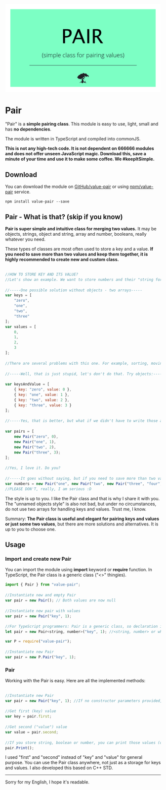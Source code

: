 
![Pair class - banner](https://raw.githubusercontent.com/drozdik-m/value-pair/master/images/pair-heading-image.png "Pair - simple class for pairing values")

# Pair

"Pair" is a **simple pairing class**. This module is easy to use, light, small and has **no dependencies**.

The module is written in TypeScript and compiled into commonJS. 

**This is not any high-tech code. It is not dependent on 666666 modules and does not offer unseen JavaScript magic. Download this, save a minute of your time and use it to make some coffee. We #keepItSimple.**

## Download

You can download the module on [GitHub/value-pair](https://github.com/drozdik-m/value-pair) or using [npm/value-pair](https://www.npmjs.com/package/value-pair) service.

```
npm install value-pair --save
```

## Pair - What is that? (skip if you know)

**Pair is super simple and intuitive class for merging two values.** It may be objects, strings, object and string, array and number, booleans, really whatever you need. 

These types of classes are most often used to store a key and a value. **If you need to save more than two values and keep them together, it is highly recommended to create new and custom class.**

```javascript

//HOW TO STORE KEY AND ITS VALUE?
//Let's show an example. We want to store numbers and their "string form".

//-----One possible solution without objects - two arrays-----
var keys = [
	"zero",
	"one",
	"two",
	"three"
];
var values = [
	0,
	1,
	2,
	3
];

//There are several problems with this one. For example, sorting, moving and the worst one: difficult modification and adding new features.

//-----Well, that is just stupid, let's don't do that. Try objects:-----

var keysAndValue = [
	{ key: "zero", value: 0 },
	{ key: "one", value: 1 },
	{ key: "two", value: 2 },
	{ key: "three", value: 3 }
];

//-----Yes, that is better, but what if we didn't have to write those annoying "key" and "value" words? What if we add some elegance?-----

var pairs = [
	new Pair("zero", 0),
	new Pair("one", 1),
	new Pair("two", 2),
	new Pair("three", 3);
];

//Yes, I love it. Do you?

//-----It goes without saying, but if you need to save more than two values, DON'T DO THIS-----
var numbers = new Pair("one", new Pair("two", new Pair("three", "four"))); //DON'T
//PLEASE DON'T, really, I am serious :D

```

The style is up to you. I like the Pair class and that is why I share it with you. The "unnamed objects style" is also not bad, but under no circumstances, do not use two arrays for handling keys and values. Trust me, I know.

Summary: **The Pair class is useful and elegant for pairing keys and values or just some two values**, but there are more solutions and alternatives. It is up to you to choose one. 

## Usage

### Import and create new Pair

You can import the module using __import__ keyword or __require__ function. In TypeScript, the Pair class is a generic class ("<>" thingies).

```javascript
import { Pair } from "value-pair";

//Instantiate new and empty Pair
var pair = new Pair(); // Both values are now null

//Instantiate new pair with values
var pair = new Pair("key", 1);

//For TypeScript programmers: Pair is a generic class, so declaration in TypeScript would look like:
let pair = new Pair<string, number>("key", 1); //<string, number> or whatever data type you want to store and work with

```

```javascript
var P = require("value-pair");

//Instantiate new Pair
var pair = new P.Pair("key", 1);

```

### Pair

Working with the Pair is easy. Here are all the implemented methods:

```javascript

//Instantiate new Pair
var pair = new Pair("key", 1); //If no constructor parameters provided, the values are null

//Get first (key) value
var key = pair.first;

//Get second ("value") value
var value = pair.second;

//If you store string, boolean or number, you can print those values (debug)
pair.Print();

```

I used "first" and "second" instead of "key" and "value" for general purpose. You can use the Pair class anywhere, not just as a storage for keys and values. I also developed this based on C++ STD.

___

Sorry for my English, I hope it's readable.